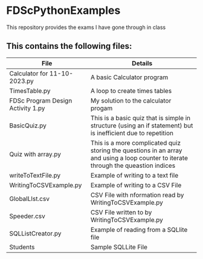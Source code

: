# FDScPythonExamples
This repository provides the exams I have gone through in class

## This contains the following files:

| File | Details |
|------|---------|
| Calculator for 11-10-2023.py | A basic Calculator program |
| TimesTable.py | A loop to create times tables |
| FDSc Program Design Activity 1.py | My solution to the calculator progam |
| BasicQuiz.py | This is a basic quiz that is simple in structure (using an if statement)  but is inefficient due to repetition |
| Quiz with array.py | This is a more complicated quiz storing the questions in an array and using a loop counter to iterate through the queastion indices |
| writeToTextFile.py | Example of writing to a text file |
| WritingToCSVExample.py | Example of writing to a CSV File |
| GlobalLIst.csv | CSV File with nformation read by WritingToCSVExample.py |
| Speeder.csv | CSV File written to by WritingToCSVExample.py |
| SQLListCreator.py | Example of reading from a SQLlite file |
| Students | Sample SQLLite File |
